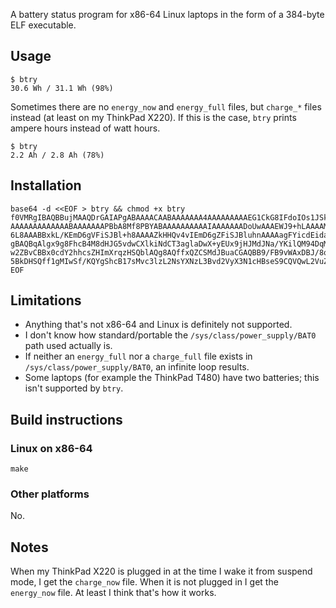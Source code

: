 A battery status program for x86-64 Linux laptops in the form of a 384-byte ELF
executable.

## Usage

    $ btry
    30.6 Wh / 31.1 Wh (98%)

Sometimes there are no `energy_now` and `energy_full` files, but `charge_*` files instead
(at least on my ThinkPad X220).  If this is the case, `btry` prints ampere hours instead
of watt hours.

    $ btry
    2.2 Ah / 2.8 Ah (78%)

## Installation

```
base64 -d <<EOF > btry && chmod +x btry
f0VMRgIBAQBBujMAAQDrGAIAPgABAAAACAABAAAAAAA4AAAAAAAAAEG1CkG8IFdoIOs1JSkKOAABAAAABwAAAA
AAAAAAAAAAAAABAAAAAAAPBbA8Mf8PBYABAAAAAAAAAAIAAAAAAADoUwAAAEWJ9+hLAAAAMdJEifBIa8BkSff3
6L8AAABBxkL/KEmD6gVFiSJBl+h8AAAAZkHHQv4vIEmD6gZFiSJBluhnAAAAagFYicdEida6NgABAEQp0uuQv1
gBAQBqAlgx9g8FhcB4M8dHJG5vdwCXlkiNdCT3aglaDwX+yEUx9jHJMdJNa/YKilQM94DqMEkB1kj/wUg5yHXq
w2ZBvCBBx0cdY2hhcsZHImXrqzHSQblAQg8AQffxQZCSMdJBuaCGAQBB9/FB9vWAxDBJ/8qI4EGIAkn/ykHGAi
5BkDHSQff1gMIwSf/KQYgShcB17sMvc3lzL2NsYXNzL3Bvd2VyX3N1cHBseS9CQVQwL2VuZXJneV9mdWxs
EOF
```

## Limitations

*   Anything that's not x86-64 and Linux is definitely not supported.
*   I don't know how standard/portable the `/sys/class/power_supply/BAT0` path used
    actually is.
*   If neither an `energy_full` nor a `charge_full` file exists in
    `/sys/class/power_supply/BAT0`, an infinite loop results.
*   Some laptops (for example the ThinkPad T480) have two batteries; this isn't supported
    by `btry`.

## Build instructions

### Linux on x86-64

    make

### Other platforms

No.

## Notes

When my ThinkPad X220 is plugged in at the time I wake it from suspend mode, I get the
`charge_now` file.  When it is not plugged in I get the `energy_now` file.  At least I
think that's how it works.
